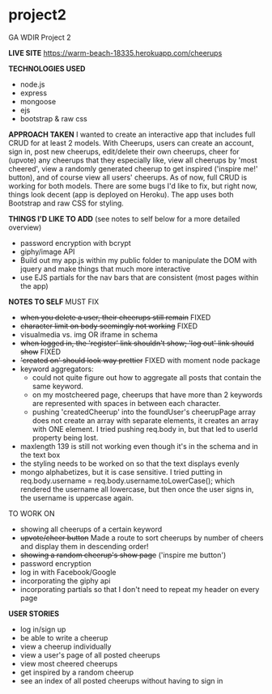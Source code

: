# project2
GA WDIR Project 2

**LIVE SITE**
https://warm-beach-18335.herokuapp.com/cheerups

**TECHNOLOGIES USED**
- node.js
- express
- mongoose
- ejs
- bootstrap & raw css

**APPROACH TAKEN**
I wanted to create an interactive app that includes full CRUD for at least 2 models. With Cheerups, users can create an account, sign in, post new cheerups, edit/delete their own cheerups, cheer for (upvote) any cheerups that they especially like, view all cheerups by 'most cheered', view a randomly generated cheerup to get inspired ('inspire me!' button), and of course view all users' cheerups. As of now, full CRUD is working for both models. There are some bugs I'd like to fix, but right now, things look decent (app is deployed on Heroku). The app uses both Bootstrap and raw CSS for styling.

**THINGS I'D LIKE TO ADD**
(see notes to self below for a more detailed overview)
- password encryption with bcrypt
- giphy/image API
- Build out my app.js within my public folder to manipulate the DOM with jquery and make things that much more interactive
- use EJS partials for the nav bars that are consistent (most pages within the app)

**NOTES TO SELF**
MUST FIX
- ~~when you delete a user, their cheerups still remain~~ FIXED
- ~~character limit on body seemingly not working~~ FIXED
- visualmedia vs. img OR iframe in schema
- ~~when logged in, the 'register' link shouldn't show; 'log out' link should show~~ FIXED
- ~~'created on' should look way prettier~~ FIXED with moment node package
- keyword aggregators:
  - could not quite figure out how to aggregate all posts that contain the same keyword.
  - on my mostcheered page, cheerups that have more than 2 keywords are represented with spaces in between each character.
  - pushing 'createdCheerup' into the foundUser's cheerupPage array does not create an array with separate elements, it creates an array with ONE element. I tried pushing req.body in, but that led to userId property being lost.
- maxlength 139 is still not working even though it's in the schema and in the text box
- the styling needs to be worked on so that the text displays evenly
- mongo alphabetizes, but it is case sensitive. I tried putting in req.body.username = req.body.username.toLowerCase(); which rendered the username all lowercase, but then once the user signs in, the username is uppercase again.

TO WORK ON
- showing all cheerups of a certain keyword
- ~~upvote/cheer button~~ Made a route to sort cheerups by number of cheers and display them in descending order!
- ~~showing a random cheerup's show page~~ ('inspire me button')
- password encryption
- log in with Facebook/Google
- incorporating the giphy api
- incorporating partials so that I don't need to repeat my header on every page

**USER STORIES**
- log in/sign up
- be able to write a cheerup
- view a cheerup individually
- view a user's page of all posted cheerups
- view most cheered cheerups
- get inspired by a random cheerup
- see an index of all posted cheerups without having to sign in
